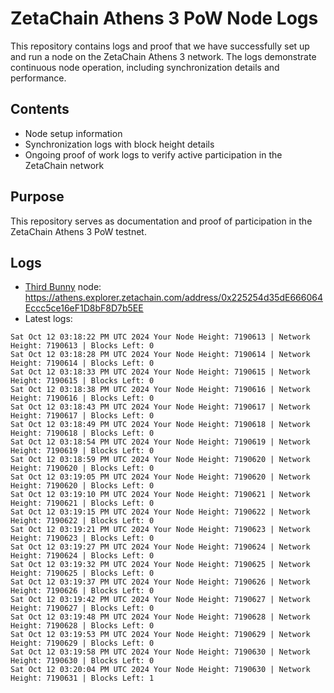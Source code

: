 # ZetaChain Athens 3 PoW Node Logs
This repository contains logs and proof that we have successfully set up and run a node on the ZetaChain Athens 3 network. The logs demonstrate continuous node operation, including synchronization details and performance.

## Contents
- Node setup information
- Synchronization logs with block height details
- Ongoing proof of work logs to verify active participation in the ZetaChain network

## Purpose
This repository serves as documentation and proof of participation in the ZetaChain Athens 3 PoW testnet.

## Logs

- [Third Bunny](https://thirdbunny.xyz/) node: https://athens.explorer.zetachain.com/address/0x225254d35dE666064Eccc5ce16eF1D8bF8D7b5EE
- Latest logs:
```
Sat Oct 12 03:18:22 PM UTC 2024 Your Node Height: 7190613 | Network Height: 7190613 | Blocks Left: 0
Sat Oct 12 03:18:28 PM UTC 2024 Your Node Height: 7190614 | Network Height: 7190614 | Blocks Left: 0
Sat Oct 12 03:18:33 PM UTC 2024 Your Node Height: 7190615 | Network Height: 7190615 | Blocks Left: 0
Sat Oct 12 03:18:38 PM UTC 2024 Your Node Height: 7190616 | Network Height: 7190616 | Blocks Left: 0
Sat Oct 12 03:18:43 PM UTC 2024 Your Node Height: 7190617 | Network Height: 7190617 | Blocks Left: 0
Sat Oct 12 03:18:49 PM UTC 2024 Your Node Height: 7190618 | Network Height: 7190618 | Blocks Left: 0
Sat Oct 12 03:18:54 PM UTC 2024 Your Node Height: 7190619 | Network Height: 7190619 | Blocks Left: 0
Sat Oct 12 03:18:59 PM UTC 2024 Your Node Height: 7190620 | Network Height: 7190620 | Blocks Left: 0
Sat Oct 12 03:19:05 PM UTC 2024 Your Node Height: 7190620 | Network Height: 7190620 | Blocks Left: 0
Sat Oct 12 03:19:10 PM UTC 2024 Your Node Height: 7190621 | Network Height: 7190621 | Blocks Left: 0
Sat Oct 12 03:19:15 PM UTC 2024 Your Node Height: 7190622 | Network Height: 7190622 | Blocks Left: 0
Sat Oct 12 03:19:21 PM UTC 2024 Your Node Height: 7190623 | Network Height: 7190623 | Blocks Left: 0
Sat Oct 12 03:19:27 PM UTC 2024 Your Node Height: 7190624 | Network Height: 7190624 | Blocks Left: 0
Sat Oct 12 03:19:32 PM UTC 2024 Your Node Height: 7190625 | Network Height: 7190625 | Blocks Left: 0
Sat Oct 12 03:19:37 PM UTC 2024 Your Node Height: 7190626 | Network Height: 7190626 | Blocks Left: 0
Sat Oct 12 03:19:42 PM UTC 2024 Your Node Height: 7190627 | Network Height: 7190627 | Blocks Left: 0
Sat Oct 12 03:19:48 PM UTC 2024 Your Node Height: 7190628 | Network Height: 7190628 | Blocks Left: 0
Sat Oct 12 03:19:53 PM UTC 2024 Your Node Height: 7190629 | Network Height: 7190629 | Blocks Left: 0
Sat Oct 12 03:19:58 PM UTC 2024 Your Node Height: 7190630 | Network Height: 7190630 | Blocks Left: 0
Sat Oct 12 03:20:04 PM UTC 2024 Your Node Height: 7190630 | Network Height: 7190631 | Blocks Left: 1
```
